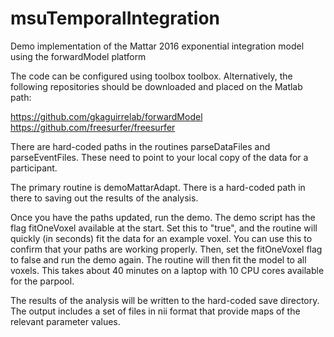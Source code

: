 # msuTemporalIntegration
Demo implementation of the Mattar 2016 exponential integration model using the forwardModel platform

The code can be configured using toolbox toolbox. Alternatively, the following repositories should be downloaded and placed on the Matlab path:

https://github.com/gkaguirrelab/forwardModel
https://github.com/freesurfer/freesurfer

There are hard-coded paths in the routines parseDataFiles and parseEventFiles. These need to point to your local copy of the data for a participant.

The primary routine is demoMattarAdapt. There is a hard-coded path in there to saving out the results of the analysis.

Once you have the paths updated, run the demo. The demo script has the flag fitOneVoxel available at the start. Set this to "true", and the routine will quickly (in seconds) fit the data for an example voxel. You can use this to confirm that your paths are working properly. Then, set the fitOneVoxel flag to false and run the demo again. The routine will then fit the model to all voxels. This takes about 40 minutes on a laptop with 10 CPU cores available for the parpool.

The results of the analysis will be written to the hard-coded save directory. The output includes a set of files in nii format that provide maps of the relevant parameter values.
